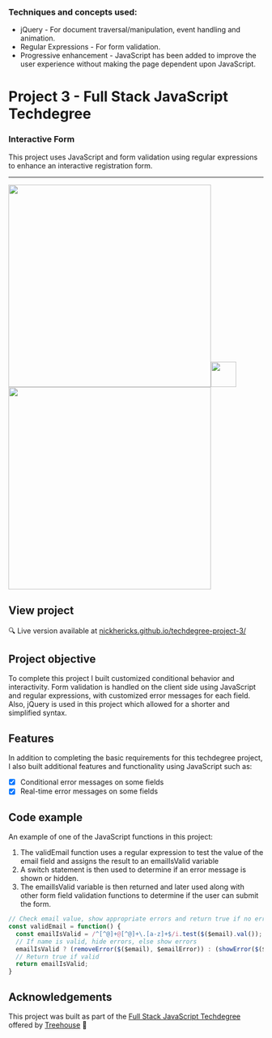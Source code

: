 



### Techniques and concepts used:
- jQuery - For  document traversal/manipulation, event handling and animation.
- Regular Expressions - For form validation.
- Progressive enhancement - JavaScript has been added to improve the user experience without making the page dependent upon JavaScript.






# Project 3 - Full Stack JavaScript Techdegree

### Interactive Form
This project uses JavaScript and form validation using regular expressions to enhance an interactive registration form.

***
<img src="https://res.cloudinary.com/dtqevfsxh/image/upload/v1550234182/portfolio/interactive-form-1.png" width="400px"><img src="https://res.cloudinary.com/dtqevfsxh/image/upload/v1550218646/portfolio/screenshot-padding-github.png" width="50px">
<img src="https://res.cloudinary.com/dtqevfsxh/image/upload/v1550234182/portfolio/interactive-form-2.png" width="400px">

## View project
:mag: Live version available at [nickhericks.github.io/techdegree-project-3/](https://nickhericks.github.io/techdegree-project-3/)

## Project objective
To complete this project I built customized conditional behavior and interactivity. Form validation is handled on the client side using JavaScript and regular expressions, with customized error messages for each field. Also, jQuery is used in this project which allowed for a shorter and simplified syntax.

## Features
In addition to completing the basic requirements for this techdegree project, I also built additional features and functionality using JavaScript such as:

- [x] Conditional error messages on some fields
- [x] Real-time error messages on some fields

## Code example
An example of one of the JavaScript functions in this project:
1. The validEmail function  uses a regular expression to test the value of the email field and assigns the result to an emailIsValid variable
2. A switch statement is then used to determine if an error message is shown or hidden.
3. The emailIsValid variable is then returned and later used along with other form field validation functions to determine if the user can submit the form.

```javascript
// Check email value, show appropriate errors and return true if no errors
const validEmail = function() {
  const emailIsValid = /^[^@]+@[^@]+\.[a-z]+$/i.test($($email).val());
  // If name is valid, hide errors, else show errors
  emailIsValid ? (removeError($($email), $emailError)) : (showError($($email), $emailError));
  // Return true if valid
  return emailIsValid;
}
```

## Acknowledgements
This project was built as part of the [Full Stack JavaScript Techdegree](https://join.teamtreehouse.com/techdegree/) offered by [Treehouse](https://teamtreehouse.com) :raised_hands:

